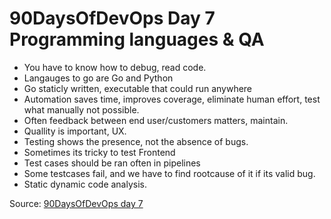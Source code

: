 # 90DaysOfDevOps Day 7 Programming languages & QA

* You have to know how to debug, read code.
* Langauges to go are Go and Python
* Go staticly written, executable that could run anywhere
* Automation saves time, improves coverage, eliminate human effort, test what manually not possible.
* Often feedback between end user/customers matters, maintain.
* Quallity is important, UX.
* Testing shows the presence, not the absence of bugs.
* Sometimes its tricky to test Frontend
* Test cases should be ran often in pipelines
* Some testcases fail, and we have to find rootcause of it if its valid bug.
* Static dynamic code analysis. 

Source: [90DaysOfDevOps day 7](https://www.youtube.com/watch?v=-d5r575MTGE)
